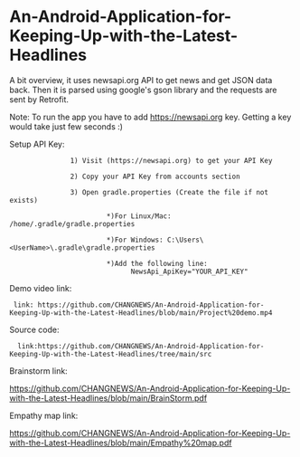 # An-Android-Application-for-Keeping-Up-with-the-Latest-Headlines


A bit overview, it uses newsapi.org API to get news and get JSON data back. Then it is parsed using google's gson library and the requests are sent by Retrofit.

Note: To run the app you have to add https://newsapi.org key. Getting a key would take just few seconds :)

Setup API Key:

                   1) Visit (https://newsapi.org) to get your API Key

                   2) Copy your API Key from accounts section

                   3) Open gradle.properties (Create the file if not exists)

                            *)For Linux/Mac: /home/.gradle/gradle.properties

                            *)For Windows: C:\Users\<UserName>\.gradle\gradle.properties

                            *)Add the following line:
                                  NewsApi_ApiKey="YOUR_API_KEY"
                                  
Demo video link:

     link: https://github.com/CHANGNEWS/An-Android-Application-for-Keeping-Up-with-the-Latest-Headlines/blob/main/Project%20demo.mp4
     
Source code:

      link:https://github.com/CHANGNEWS/An-Android-Application-for-Keeping-Up-with-the-Latest-Headlines/tree/main/src
      
Brainstorm link:

https://github.com/CHANGNEWS/An-Android-Application-for-Keeping-Up-with-the-Latest-Headlines/blob/main/BrainStorm.pdf


Empathy map link:

https://github.com/CHANGNEWS/An-Android-Application-for-Keeping-Up-with-the-Latest-Headlines/blob/main/Empathy%20map.pdf
